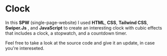 # Clock

In this **SPW** (single-page-website) I used **HTML**, **CSS**, **Tailwind CSS**, **Swiper.Js** , and **JavaScript** to create an interesting clock with cubic effects that includes a clock, a stopwatch, and a countdown timer.

Feel free to take a look at the source code and give it an update, in case you're intereseted.

